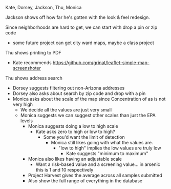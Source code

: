 Kate, Dorsey, Jackson, Thu, Monica


Jackson shows off how far he's gotten with the look & feel redesign.

Since neighborhoods are hard to get, we can start with drop a pin or zip code

- some future project can get city ward maps, maybe a class project

Thu shows printing to PDF

- Kate recommends https://github.com/grinat/leaflet-simple-map-screenshoter

Thu shows address search

- Dorsey suggests filtering out non-Arizona addresses
- Dorsey also asks about search by zip code and drop with a pin
- Monica asks about the scale of the map since Concentration of as is not very high
  - We decide all the values are just very small
  - Monica suggests we can suggest other scales than just the EPA levels
    - Monica suggests doing a low to high scale
      - Kate asks zero to high or low to high?
        - Some you'd want the limit of detection
          - Monica still likes going with what the values are.
            - "low to high" implies the low values are truly low
              - Kate suggests "minimum to maximum"
    - Monica also likes having an adjustable scale
      - Want a risk-based value and a screening value... in arsenic this is 1 and 10 respectively
    - Project Harvest gives the average across all samples submitted 
    - Also show the full range of everything in the database

